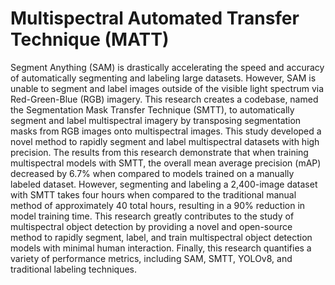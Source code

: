 # Multispectral Automated Transfer Technique (MATT)

Segment Anything (SAM) is drastically accelerating the speed and accuracy of automatically segmenting and labeling large datasets. However, SAM is unable to segment and label images outside of the visible light spectrum via Red-Green-Blue (RGB) imagery. This research creates a codebase, named the Segmentation Mask Transfer Technique (SMTT), to automatically segment and label multispectral imagery by transposing segmentation masks from RGB images onto multispectral images. This study developed a novel method to rapidly segment and label multispectral datasets with high precision. The results from this research demonstrate that when training multispectral models with SMTT, the overall mean average precision (mAP) decreased by 6.7% when compared to models trained on a manually labeled dataset. However, segmenting and labeling a 2,400-image dataset with SMTT takes four hours when compared to the traditional manual method of approximately 40 total hours, resulting in a 90% reduction in model training time. This research greatly contributes to the study of multispectral object detection by providing a novel and open-source method to rapidly segment, label, and train multispectral object detection models with minimal human interaction. Finally, this research quantifies a variety of performance metrics, including SAM, SMTT, YOLOv8, and traditional labeling techniques. 
